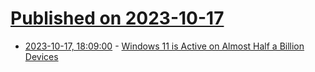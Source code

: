 # [Published on 2023-10-17](index.md)

* [2023-10-17, 18:09:00](https://tech.slashdot.org/story/23/10/17/1810210/windows-11-is-active-on-almost-half-a-billion-devices?utm_source=rss1.0mainlinkanon&utm_medium=feed) - [Windows 11 is Active on Almost Half a Billion Devices](https://tech.slashdot.org/story/23/10/17/1810210/windows-11-is-active-on-almost-half-a-billion-devices?utm_source=rss1.0mainlinkanon&utm_medium=feed)
